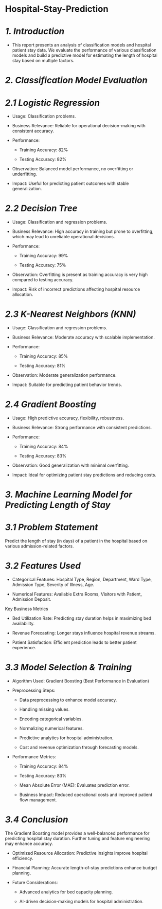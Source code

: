 # Hospital-Stay-Prediction
# *1. Introduction*
- This report presents an analysis of classification models and hospital patient stay data. We evaluate the performance of various classification models and build a predictive model for estimating the length of hospital stay based on multiple factors.
  
# *2. Classification Model Evaluation*
# *2.1 Logistic Regression*

- Usage: Classification problems.

- Business Relevance: Reliable for operational decision-making with consistent accuracy.

- Performance:

   - Training Accuracy: 82%

  - Testing Accuracy: 82%

 - Observation: Balanced model performance, no overfitting or underfitting.

 - Impact: Useful for predicting patient outcomes with stable generalization.

# *2.2 Decision Tree*

- Usage: Classification and regression problems.

-  Business Relevance: High accuracy in training but prone to overfitting, which may lead to            unreliable operational decisions.

- Performance:

   - Training Accuracy: 99%

   - Testing Accuracy: 75%

- Observation: Overfitting is present as training accuracy is very high compared to testing accuracy.

- Impact: Risk of incorrect predictions affecting hospital resource allocation.

# *2.3 K-Nearest Neighbors (KNN)*

- Usage: Classification and regression problems.

- Business Relevance: Moderate accuracy with scalable implementation.

- Performance:

     - Training Accuracy: 85%

     - Testing Accuracy: 81%

- Observation: Moderate generalization performance.

- Impact: Suitable for predicting patient behavior trends.

# *2.4 Gradient Boosting*

- Usage: High predictive accuracy, flexibility, robustness.

- Business Relevance: Strong performance with consistent predictions.

- Performance:

     - Training Accuracy: 84%

    - Testing Accuracy: 83%

- Observation: Good generalization with minimal overfitting.

- Impact: Ideal for optimizing patient stay predictions and reducing costs.

# *3. Machine Learning Model for Predicting Length of Stay*   
# *3.1 Problem Statement*

Predict the length of stay (in days) of a patient in the hospital based on various admission-related factors.

# *3.2 Features Used*

- Categorical Features: Hospital Type, Region, Department, Ward Type, Admission Type, Severity of Illness, Age.

- Numerical Features: Available Extra Rooms, Visitors with Patient, Admission Deposit.

 Key Business Metrics

- Bed Utilization Rate: Predicting stay duration helps in maximizing bed availability.

- Revenue Forecasting: Longer stays influence hospital revenue streams.

- Patient Satisfaction: Efficient prediction leads to better patient experience.

# *3.3 Model Selection & Training*

- Algorithm Used: Gradient Boosting (Best Performance in Evaluation)

- Preprocessing Steps:

    - Data preprocessing to enhance model accuracy.

    - Handling missing values.
 
    - Encoding categorical variables.

    - Normalizing numerical features.
 
    - Predictive analytics for hospital administration.
 
    - Cost and revenue optimization through forecasting models.

- Performance Metrics:

     - Training Accuracy: 84%

     - Testing Accuracy: 83%

     - Mean Absolute Error (MAE): Evaluates prediction error.
 
     - Business Impact: Reduced operational costs and improved patient flow management.
       
# *3.4 Conclusion*

The Gradient Boosting model provides a well-balanced performance for predicting hospital stay duration. Further tuning and feature engineering may enhance accuracy.

- Optimized Resource Allocation: Predictive insights improve hospital efficiency.

- Financial Planning: Accurate length-of-stay predictions enhance budget planning.

- Future Considerations:

     - Advanced analytics for bed capacity planning.

     - AI-driven decision-making models for hospital administration.
